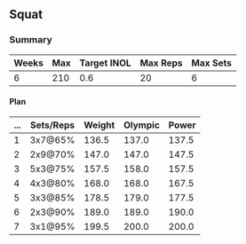 ## Squat

### Summary

Weeks | Max | Target INOL | Max Reps | Max Sets
--- | --- | --- | --- | ---
6 | 210 | 0.6 | 20 | 6

#### Plan

 ... | Sets/Reps | Weight | Olympic | Power
--- | --- | --- | --- | ---
1 | 3x7@65% | 136.5 | 137.0 | 137.5
2 | 2x9@70% | 147.0 | 147.0 | 147.5
3 | 5x3@75% | 157.5 | 158.0 | 157.5
4 | 4x3@80% | 168.0 | 168.0 | 167.5
5 | 3x3@85% | 178.5 | 179.0 | 177.5
6 | 2x3@90% | 189.0 | 189.0 | 190.0
7 | 3x1@95% | 199.5 | 200.0 | 200.0

